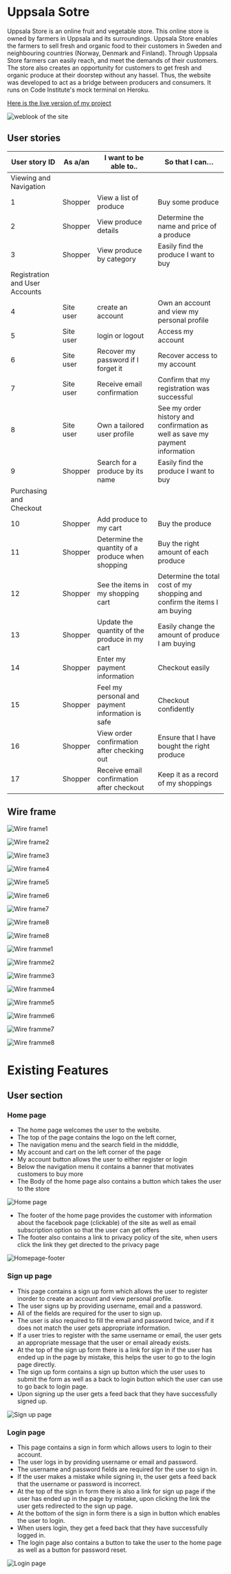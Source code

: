 # Uppsala Sotre

<p>
Uppsala Store is an online fruit and vegetable store. This online store is owned by farmers in Uppsala and its surroundings. Uppsala Store enables the farmers to sell fresh and organic food to their customers in Sweden and neighbouring countries (Norway, Denmark and Finland). Through Uppsala Store farmers can easily reach, and meet the demands of their customers. The store also creates an opportunity for customers to get fresh and organic produce at their doorstep without any hassel. Thus, the website was developed to act as a bridge between producers and consumers. It runs on Code Institute's mock terminal on Heroku.
</p>

[Here is the live version of my project](https://uppsala-store.herokuapp.com/)

![weblook of the site](/static/readmefiles/websitelook.PNG)


## User stories

| User story ID                  | As a/an   | I want to be able to..                            | So that I can…                                                               |
|--------------------------------|-----------|---------------------------------------------------|------------------------------------------------------------------------------|
| Viewing and Navigation         |           |                                                   |                                                                              |
| 1                              | Shopper   | View a list of produce                            | Buy some produce                                                             |
| 2                              | Shopper   | View produce details                              | Determine the name and  price of a produce                                   |
| 3                              | Shopper   | View produce by category                          | Easily find the produce I want to buy                                        |
| Registration and User Accounts |           |                                                   |                                                                              |
| 4                              | Site user | create an account                                 | Own an account  and view my personal profile                                 |
| 5                              | Site user | login or logout                                   | Access my  account                                                           |
| 6                              | Site user | Recover my password if I forget it                | Recover access to my account                                                 |
| 7                              | Site user | Receive email confirmation                        | Confirm that my registration was successful                                  |
| 8                              | Site user | Own a tailored user profile                       | See my order history and confirmation as well as save my payment information |
| 9                              | Shopper   | Search for a produce by its name                  | Easily find the produce I want to buy                                        |
| Purchasing and Checkout        |           |                                                   |                                                                              |
| 10                             | Shopper   | Add produce to my cart                            | Buy the produce                                                              |
| 11                             | Shopper   | Determine the quantity of a produce when shopping | Buy the right amount of each produce                                         |
| 12                             | Shopper   | See the items in my shopping cart                 | Determine the total cost of my shopping and confirm the items I am buying    |
| 13                             | Shopper   | Update the quantity of the produce in my cart     | Easily change the amount of produce I am buying                              |
| 14                             | Shopper   | Enter my payment information                      | Checkout easily                                                              |
| 15                             | Shopper   | Feel my personal  and payment information is safe | Checkout confidently                                                         |
| 16                             | Shopper   | View order confirmation after checking out        | Ensure that I have bought the right produce                                  |
| 17                             | Shopper   | Receive email confirmation after checkout         | Keep it as a record of my shoppings                                          |


## Wire frame

![Wire frame1](/static/wireframe/wireframe1.png)

![Wire frame2](/static/wireframe/wireframe2.png)

![Wire frame3](/static/wireframe/wireframe3.png)

![Wire frame4](/static/wireframe/wireframe4.png)

![Wire frame5](/static/wireframe/wireframe5.png)

![Wire frame6](/static/wireframe/wireframe6.png)

![Wire frame7](/static/wireframe/wireframe7.png)

![Wire frame8](/static/wireframe/wireframe8.png)

![Wire frame8](/static/wireframe/wireframme1.png)

![Wire framme1](/static/wireframe/wireframme1.png)

![Wire framme2](/static/wireframe/wireframme2.png)

![Wire framme3](/static/wireframe/wireframme3.png)

![Wire framme4](/static/wireframe/wireframme4.png)

![Wire framme5](/static/wireframe/wireframme5.png)

![Wire framme6](/static/wireframe/wireframme6.png)

![Wire framme7](/static/wireframe/wireframme7.png)

![Wire framme8](/static/wireframe/wireframme8.png)

# Existing Features

## User section

### Home page

* The home page welcomes the user to the website.
* The top of the page contains the logo on the left corner,
* The navigation menu and the search field in the midddle,
* My account and cart on the left corner of the page
* My account button allows the user to either register or login
* Below the navigation menu it contains a banner that motivates customers to buy more
* The Body of the home page also contains a button which takes the user to the store

![Home page](/static/readmefiles/homepage.PNG)

* The footer of the home page provides the customer with information about the facebook page (clickable) of the site as well as email subscription option so that the user can get offers
* The footer also contains a link to privacy policy of the site, when users click the link they get directed to the privacy page

![Homepage-footer](/static/readmefiles/homepage-footer.PNG)


### Sign up page

* This page contains a sign up form which allows the user to register inorder to create an account and view personal profile.
* The user signs up by providing username, email and a password.
* All of the fields are required for the user to sign up.
* The user is also required to fill the email and password twice, and if it does not match the user gets appropriate information.
* If a user tries to register with the same username or email, the user gets an appropriate message that the user or email already exists.
* At the top of the sign up form there is a link for sign in if the user has ended up in the page by mistake, this helps the user to go to the login page directly.
* The sign up form contains a sign up button which the user uses to submit the form as well as a back to login button which the user can use to go back to login page.
* Upon signing up the user gets a feed back that they have successfully signed up.

![Sign up page](/static/readmefiles/signup.PNG)


### Login page

* This page contains a sign in form which allows users to login to their account.
* The user logs in  by providing username or email and password.
* The username and password fields are required for the user to sign in.
* If the user makes a mistake while signing in, the user gets a feed back that the username or password is incorrect.
* At the top of the sign in form there is also a link for sign up page if the user has ended up in the page by mistake, upon clicking the link the user gets redirected to the sign up page.
* At the bottom of the sign in form there is a sign in button which enables the user to login.
* When users login, they get a feed back that they have successfully logged in.
* The login page also contains a button to take the user to the home page as well as a button for password reset.

![Login page](/static/readmefiles/signin.PNG)



